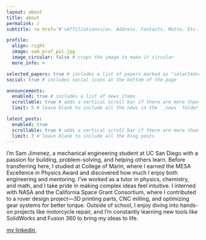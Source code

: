 ```yaml
---
layout: about
title: about
permalink: /
subtitle: <a href='#'>Affiliations</a>. Address. Contacts. Motto. Etc.

profile:
  align: right
  image: sam_prof_pic.jpg
  image_circular: false # crops the image to make it circular
  more_info: >

selected_papers: true # includes a list of papers marked as "selected={true}"
social: true # includes social icons at the bottom of the page

announcements:
  enabled: true # includes a list of news items
  scrollable: true # adds a vertical scroll bar if there are more than 3 news items
  limit: 5 # leave blank to include all the news in the `_news` folder

latest_posts:
  enabled: true
  scrollable: true # adds a vertical scroll bar if there are more than 3 new posts items
  limit: 3 # leave blank to include all the blog posts
---
```

I’m Sam Jimenez, a mechanical engineering student at UC San Diego with a passion for building, problem-solving, and helping others learn. Before transferring here, I studied at College of Marin, where I earned the MESA Excellence in Physics Award and discovered how much I enjoy both engineering and mentoring. I've worked as a tutor in physics, chemistry, and math, and I take pride in making complex ideas feel intuitive. I interned with NASA and the California Space Grant Consortium, where I contributed to a rover design project—3D printing parts, CNC milling, and optimizing gear systems for better torque. Outside of school, I enjoy diving into hands-on projects like motorcycle repair, and I’m constantly learning new tools like SolidWorks and Fusion 360 to bring my ideas to life.

[my linkedin](https://www.linkedin.com/in/sam-jmenez),





